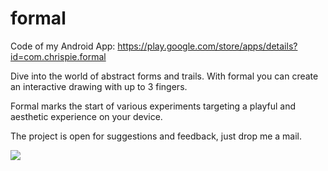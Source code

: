 # formal
Code of my Android App: https://play.google.com/store/apps/details?id=com.chrispie.formal

Dive into the world of abstract forms and trails.
With formal you can create an interactive drawing with up to 3 fingers.

Formal marks the start of various experiments targeting a playful and aesthetic experience on your device.

The project is open for suggestions and feedback, just drop me a mail.

![](https://lh3.ggpht.com/mxci4Zs_dbcUrn8CcXJp0iP5-uOMCSKGb_eoNktIpfSc2dxdNtGSH1AjihSAJCPo9bI=w720-h310-rw)
